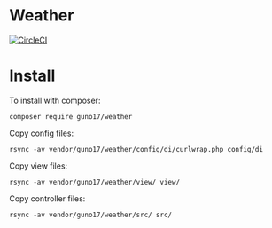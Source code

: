 # Weather
[![CircleCI](https://circleci.com/gh/Northernberg/Weather.svg?style=svg)](https://circleci.com/gh/canax/remserver)
# Install
To install with composer:
```
composer require guno17/weather
```
Copy config files:
```
rsync -av vendor/guno17/weather/config/di/curlwrap.php config/di
```
Copy view files:
```
rsync -av vendor/guno17/weather/view/ view/
```
Copy controller files:
```
rsync -av vendor/guno17/weather/src/ src/
```
